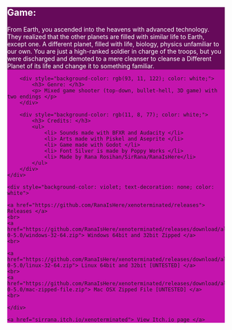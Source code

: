 <html>
    
<body>
    <div style="background-color: rgb(196, 20, 173)">
        <div style="background-color: rgb(102, 10, 90); color: white;"> 
            <h2> Game: </h2>
            <p> From Earth, you ascended into the heavens with advanced technology. They realized that the other planets are filled with similar life to Earth, except one. A different         planet, filled with life, biology, physics unfamiliar to our own. You are just a high-ranked soldier in charge of the troops, but you were discharged and demoted to a mere         cleanser to cleanse a Different Planet of its life and change it to something familiar. </p>
        </div>

        <div style="background-color: rgb(93, 11, 122); color: white;"> 
            <h3> Genre: </h3>
            <p> Mixed game shooter (top-down, bullet-hell, 3D game) with two endings </p>
        </div>
        
        <div style="background-color: rgb(11, 8, 77); color: white;"> 
            <h3> Credits: </h3>
            <ul>
                <li> Sounds made with BFXR and Audacity </li>
                <li> Arts made with Piskel and Aseprite </li>
                <li> Game made with Godot </li>
                <li> Font Silver is made by Poppy Works </li>
                <li> Made by Rana Rosihan/SirRana/RanaIsHere</li>
            </ul>
        </div>
    </div>
    
    <div style="background-color: violet; text-decoration: none; color: white">
    
    <a href="https://github.com/RanaIsHere/xenoterminated/releases"> Releases </a>
    <br>
    <a href="https://github.com/RanaIsHere/xenoterminated/releases/download/alpha-0-5.0/windows-32-64.zip"> Windows 64bit and 32bit Zipped </a>
    <br>
    
    <a href="https://github.com/RanaIsHere/xenoterminated/releases/download/alpha-0-5.0/linux-32-64.zip"> Linux 64bit and 32bit [UNTESTED] </a>
    <br>
    <a href="https://github.com/RanaIsHere/xenoterminated/releases/download/alpha-0-5.0/mac-zipped-file.zip"> Mac OSX Zipped File [UNTESTED] </a>
    <br>

    </div>
    
    <a href="sirrana.itch.io/xenoterminated"> View Itch.io page </a>
</body>

</html>
